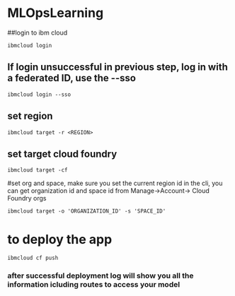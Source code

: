 # MLOpsLearning

##login to ibm cloud
```
ibmcloud login
```
## If login unsuccessful in previous step, log in with a federated ID, use the --sso
```
ibmcloud login --sso
```
## set region
```
ibmcloud target -r <REGION>
```
## set target cloud foundry
```
ibmcloud target -cf
```
#set org and space, make sure you set the current region id in the cli, you can get organization id and space id from Manage->Account-> Cloud Foundry orgs
```
ibmcloud target -o 'ORGANIZATION_ID' -s 'SPACE_ID'
```
# to deploy the app
```
ibmcloud cf push
```
### after successful deployment log will show you all the information icluding routes to access your model
